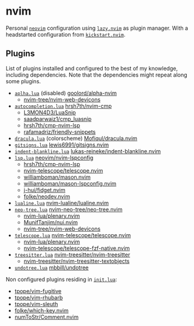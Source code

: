 # nvim

Personal [`neovim`](https://github.com/neovim/neovim) configuration using [`lazy.nvim`](https://github.com/folke/lazy.nvim) as plugin manager. With a headstarted configuration from [`kickstart.nvim`](https://github.com/nvim-lua/kickstart.nvim).

## Plugins

List of plugins installed and configured to the best of my knowledge, including dependencies. Note that the dependencies might repeat along some plugins.

- [`aplha.lua`](/lua/plugins/alpha.lua) (disabled) [goolord/alpha-nvim](https://github.com/goolord/alpha-nvim)
    - [nvim-tree/nvim-web-devicons](https://github.com/nvim-tree/nvim-web-devicons)
- [`autocompletion.lua`](/lua/plugins/autocompletion.lua) [hrsh7th/nvim-cmp](https://github.com/hrsh7th/nvim-cmp)
    - [L3MON4D3/LuaSnip](https://github.com/L3MON4D3/LuaSnip)
    - [saadparwaiz1/cmp_luasnip](https://github.com/saadparwaiz1/cmp_luasnip)
    - [hrsh7th/cmp-nvim-lsp](https://github.com/hrsh7th/cmp-nvim-lsp)
    - [rafamadriz/friendly-snippets](https://github.com/rafamadriz/friendly-snippets)
- [`dracula.lua`](/lua/plugins/dracula.lua) (colorscheme) [Mofiqul/dracula.nvim](https://github.com/Mofiqul/dracula.nvim)
- [`gitsigns.lua`](/lua/plugins/gitsigns.lua) [lewis6991/gitsigns.nvim](https://github.com/lewis6991/gitsigns.nvim)
- [`indent-blankline.lua`](/lua/plugins/indent-blankline.lua) [lukas-reineke/indent-blankline.nvim](https://github.com/lukas-reineke/indent-blankline.nvim)
- [`lsp.lua`](/lua/plugins/lsp.lua) [neovim/nvim-lspconfig](https://github.com/neovim/nvim-lspconfig)
    - [hrsh7th/cmp-nvim-lsp](https://github.com/hrsh7th/cmp-nvim-lsp)
    - [nvim-telescope/telescope.nvim](https://github.com/nvim-telescope/telescope.nvim)
    - [williamboman/mason.nvim](https://github.com/williamboman/mason.nvim)
    - [williamboman/mason-lspconfig.nvim](https://github.com/williamboman/mason-lspconfig.nvim)
    - [j-hui/fidget.nvim](https://github.com/j-hui/fidget.nvim)
    - [folke/neodev.nvim](https://github.com/folke/neodev.nvim)
- [`lualine.lua`](/lua/plugins/lualine.lua) [nvim-lualine/lualine.nvim](https://github.com/nvim-lualine/lualine.nvim)
- [`neo-tree.lua`](/lua/plugins/neo-tree.lua) [nvim-neo-tree/neo-tree.nvim](https://github.com/nvim-neo-tree/neo-tree.nvim)
    - [nvim-lua/plenary.nvim](https://github.com/nvim-lua/plenary.nvim)
    - [MunifTanjim/nui.nvim](https://github.com/MunifTanjim/nui.nvim)
    - [nvim-tree/nvim-web-devicons](https://github.com/nvim-tree/nvim-web-devicons)
- [`telescope.lua`](/lua/plugins/telescope.lua) [nvim-telescope/telescope.nvim](https://github.com/nvim-telescope/telescope.nvim)
    - [nvim-lua/plenary.nvim](https://github.com/nvim-lua/plenary.nvim)
    - [nvim-telescope/telescope-fzf-native.nvim](https://github.com/nvim-telescope/telescope-fzf-native.nvim)
- [`treesitter.lua`](/lua/plugins/treesitter.lua) [nvim-treesitter/nvim-treesitter](https://github.com/nvim-treesitter/nvim-treesitter)
    - [nvim-treesitter/nvim-treesitter-textobjects](https://github.com/nvim-treesitter/nvim-treesitter-textobjects)
- [`undotree.lua`](/lua/plugins/undotree.lua) [mbbill/undotree](https://github.com/mbbill/undotree)

Non configured plugins residing in [`init.lua`](/lua/plugins/init.lua):

- [tpope/vim-fugitive](https://github.com/tpope/vim-fugitive)
- [tpope/vim-rhubarb](https://github.com/tpope/vim-rhubarb)
- [tpope/vim-sleuth](https://github.com/tpope/vim-sleuth)
- [folke/which-key.nvim](https://github.com/folke/which-key.nvim)
- [numToStr/Comment.nvim](https://github.com/numToStr/Comment.nvim)
